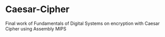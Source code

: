 # Caesar-Cipher
Final work of Fundamentals of Digital Systems on encryption with Caesar Cipher using Assembly MIPS
